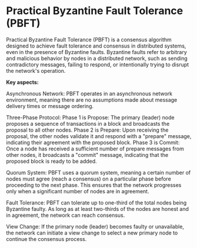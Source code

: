# Practical Byzantine Fault Tolerance (PBFT)

Practical Byzantine Fault Tolerance (PBFT) is a consensus algorithm designed to achieve fault tolerance and consensus in distributed systems, even in the presence of Byzantine faults. Byzantine faults refer to arbitrary and malicious behavior by nodes in a distributed network, such as sending contradictory messages, failing to respond, or intentionally trying to disrupt the network's operation.

**Key aspects:**

Asynchronous Network: PBFT operates in an asynchronous network environment, meaning there are no assumptions made about message delivery times or message ordering.

Three-Phase Protocol: Phase 1 is Propose: The primary (leader) node proposes a sequence of transactions in a block and broadcasts the proposal to all other nodes. Phase 2 is Prepare: Upon receiving the proposal, the other nodes validate it and respond with a "prepare" message, indicating their agreement with the proposed block. Phase 3 is Commit: Once a node has received a sufficient number of prepare messages from other nodes, it broadcasts a "commit" message, indicating that the proposed block is ready to be added.

Quorum System: PBFT uses a quorum system, meaning a certain number of nodes must agree (reach a consensus) on a particular phase before proceeding to the next phase. This ensures that the network progresses only when a significant number of nodes are in agreement.

Fault Tolerance: PBFT can tolerate up to one-third of the total nodes being Byzantine faulty. As long as at least two-thirds of the nodes are honest and in agreement, the network can reach consensus.

View Change: If the primary node (leader) becomes faulty or unavailable, the network can initiate a view change to select a new primary node to continue the consensus process.
